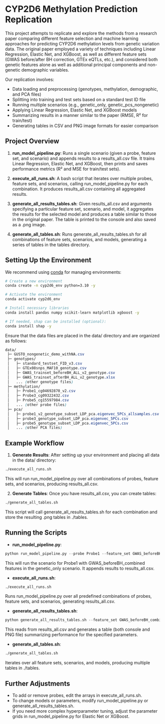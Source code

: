 # CYP2D6 Methylation Prediction Replication

This project attempts to replicate and explore the methods from a research paper comparing different feature selection and machine learning approaches for predicting CYP2D6 methylation levels from genetic variation data. The original paper employed a variety of techniques including Linear Regression, Elastic Net, and XGBoost, as well as different feature sets (GWAS before/after BH correction, GTEx eQTLs, etc.), and considered both genetic features alone as well as additional principal components and non-genetic demographic variables.

Our replication involves:

* Data loading and preprocessing (genotypes, methylation, demographic, and PCA files)
* Splitting into training and test sets based on a standard test ID file
* Running multiple scenarios (e.g., genetic_only, genetic_pcs_nongenetic)
* Applying Linear Regression, Elastic Net, and XGBoost models
* Summarizing results in a manner similar to the paper (RMSE, R² for train/test)
* Generating tables in CSV and PNG image formats for easier comparison

## Project Overview

1. **run_model_pipeline.py**: Runs a single scenario (given a probe, feature set, and scenario) and appends results to a results_all.csv file. It trains Linear Regression, Elastic Net, and XGBoost, then prints and saves performance metrics (R² and MSE for train/test sets).

2. **execute_all_runs.sh**: A bash script that iterates over multiple probes, feature sets, and scenarios, calling run_model_pipeline.py for each combination. It produces results_all.csv containing all aggregated results.

3. **generate_all_results_tables.sh**: Given results_all.csv and arguments specifying a particular feature set, scenario, and model, it aggregates the results for the selected model and produces a table similar to those in the original paper. The table is printed to the console and also saved as a .png image.

4. **generate_all_tables.sh**: Runs generate_all_results_tables.sh for all combinations of feature sets, scenarios, and models, generating a series of tables in the tables directory.

## Setting Up the Environment

We recommend using [conda](https://anaconda.org/anaconda/conda) for managing environments:

```bash
# Create a new environment
conda create -n cyp2d6_env python=3.10 -y

# Activate the environment
conda activate cyp2d6_env

# Install necessary libraries
conda install pandas numpy scikit-learn matplotlib xgboost -y

# If needed, shap can be installed (optional):
conda install shap -y
```
Ensure that the data files are placed in the data/ directory and are organized as follows:

```scss
data/
 ├─ GUSTO_nongenetic_demo_withNA.csv
 ├─ genotypes/
 │   ├─ standard_testset_FID_v3.csv
 │   ├─ GTEx08snps_MAF10_genotype.csv
 │   ├─ GWAS_trainset_beforeBH_ALL_v2_genotype.csv
 │   ├─ GWAS_trainset_afterBH_ALL_v2_genotype.xlsx
 │   ... (other genotype files)
 ├─ methylation/
 │   ├─ Probe1_cg04692870_v2.csv
 │   ├─ Probe3_cg09322432.csv
 │   ├─ Probe5_cg15597984.csv
 │   ... (other probe files)
 ├─ pca/
 │   ├─ probe1_v2_genotype_subset_LDP_pca.eigenvec_5PCs_allsamples.csv
 │   ├─ probe3_genotype_subset_LDP_pca.eigenvec_5PCs.csv
 │   ├─ probe5_genotype_subset_LDP_pca.eigenvec_5PCs.csv
 │   ... (other PCA files)
```

## Example Workflow
1. **Generate Results**: After setting up your environment and placing all data in the data/ directory:

```bash
./execute_all_runs.sh
```
This will run run_model_pipeline.py over all combinations of probes, feature sets, and scenarios, producing results_all.csv.

2. **Generate Tables**: Once you have results_all.csv, you can create tables:
```bash
./generate_all_tables.sh
```
This script will call generate_all_results_tables.sh for each combination and store the resulting .png tables in ./tables.

## Running the Scripts

* **run_model_pipeline.py**:

```python 
python run_model_pipeline.py --probe Probe1 --feature_set GWAS_beforeBH_combined --scenario genetic_only
``` 
This will run the scenario for Probe1 with GWAS_beforeBH_combined features in the genetic_only scenario. It appends results to results_all.csv.

* **execute_all_runs.sh**:

```bash
./execute_all_runs.sh
```
Runs run_model_pipeline.py over all predefined combinations of probes, feature sets, and scenarios, generating results_all.csv.

* **generate_all_results_tables.sh**:

```python
python generate_all_results_tables.sh --feature_set GWAS_beforeBH_combined --scenario genetic_only --model LinearRegression
```
This reads from results_all.csv and generates a table (both console and PNG file) summarizing performance for the specified parameters.

* **generate_all_tables.sh**:

```bash
./generate_all_tables.sh
```
Iterates over all feature sets, scenarios, and models, producing multiple tables in ./tables.

## Further Adjustments

* To add or remove probes, edit the arrays in execute_all_runs.sh.
* To change models or parameters, modify run_model_pipeline.py or generate_all_results_tables.sh.
* If you need more complex hyperparameter tuning, adjust the parameter grids in run_model_pipeline.py for Elastic Net or XGBoost.